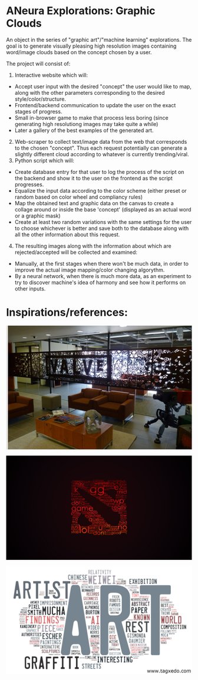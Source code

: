 # ANeura Explorations: Graphic Clouds

An object in the series of "graphic art"/"machine learning" explorations. The goal is to generate visually pleasing high resolution images containing word/image clouds based on the concept chosen by a user.

The project will consist of:

1. Interactive website which will:
  * Accept user input with the desired "concept" the user would like to map, along with the other parameters corresponding to the desired style/color/structure.
  * Frontend/backend communication to update the user on the exact stages of progress.
  * Small in-browser game to make that process less boring (since generating high resolutiong images may take quite a while)
  * Later a gallery of the best examples of the generated art.
2. Web-scraper to collect text/image data from the web that corresponds to the chosen "concept". Thus each request potentially can generate a slightly different cloud according to whatever is currently trending/viral.
3. Python script which will:
  * Create database entry for that user to log the process of the script on the backend and show it to the user on the frontend as the script progresses. 
  * Equalize the input data according to the color scheme (either preset or random based on color wheel and compliancy rules)
  * Map the obtained text and graphic data on the canvas to create a collage around or inside the base 'concept' (displayed as an actual word or a graphic mask)
  * Create at least two random variations with the same settings for the user to choose whichever is better and save both to the database along with all the other information about this request.
4. The resulting images along with the information about which are rejected/accepted will be collected and examined:
  * Manually, at the first stages when there won't be much data, in order to improve the actual image mapping/color changing algorythm.
  * By a neural network, when there is much more data, as an experiment to try to discover machine's idea of harmony and see how it performs on other inputs.

# Inspirations/references:

![Valve artwork](images/valve.jpg)

![Dota chat word cloud](images/dota.jpg)

![Other example of the word art](images/art.jpg)

